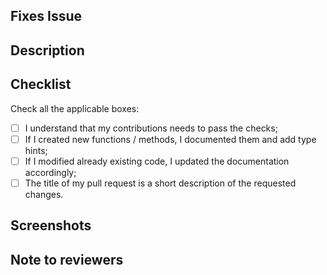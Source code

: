 <!-- If your PR fixes an open issue, use `Closes #999` to link your PR with the issue. #999 stands for the issue number you are fixing -->

## Fixes Issue

<!-- Remove this section if not applicable -->

<!-- Example: Closes #31 -->

## Description

<!-- Describe all the proposed changes in your PR -->

## Checklist

Check all the applicable boxes:

- [ ] I understand that my contributions needs to pass the checks;
- [ ] If I created new functions / methods, I documented them and add type hints;
- [ ] If I modified already existing code, I updated the documentation accordingly;
- [ ] The title of my pull request is a short description of the requested changes.

## Screenshots

<!-- Add all the screenshots which support your changes -->

## Note to reviewers

<!-- Add notes to reviewers if applicable -->

